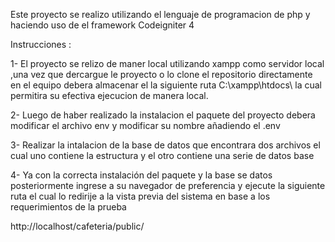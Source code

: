Este proyecto se realizo utilizando el lenguaje de programacion de php y haciendo uso de el framework Codeigniter 4 

Instrucciones :

1- El proyecto se relizo de maner local utilizando  xampp como servidor local ,una vez que dercargue le proyecto o lo clone el repositorio  directamente en el equipo debera almacenar el la siguiente ruta C:\xampp\htdocs\  la cual permitira su efectiva ejecucion de manera local.

2- Luego  de haber realizado la instalacion el paquete del proyecto debera modificar el archivo env y modificar su nombre añadiendo el .env

3- Realizar la intalacion de la base de datos que encontrara dos archivos el cual uno contiene la estructura y el otro contiene una serie de datos base

4- Ya con la correcta instalación del paquete y la base se datos posteriormente ingrese a su navegador de preferencia y ejecute la siguiente ruta el cual lo redirije a la vista previa del sistema en base a los requerimientos de la prueba

http://localhost/cafeteria/public/

